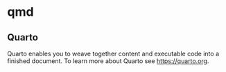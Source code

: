 qmd
================

## Quarto

Quarto enables you to weave together content and executable code into a
finished document. To learn more about Quarto see <https://quarto.org>.
